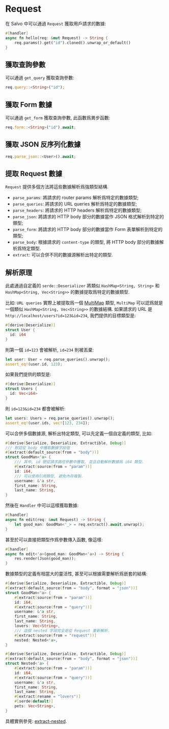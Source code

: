 # Request

在 Salvo 中可以通過 ```Request``` 獲取用戶請求的數據:

```rust
#[handler]
async fn hello(req: &mut Request) -> String {
    req.params().get("id").cloned().unwrap_or_default()
}
```

## 獲取查詢參數

可以通過 ```get_query``` 獲取查詢參數:

```rust
req.query::<String>("id");
```

## 獲取 Form 數據

可以通過 ```get_form``` 獲取查詢參數, 此函數爲異步函數:

```rust
req.form::<String>("id").await;
```


## 獲取 JSON 反序列化數據

```rust
req.parse_json::<User>().await;
```

## 提取 Request 數據


```Request``` 提供多個方法將這些數據解析爲強類型結構.

* ```parse_params```: 將請求的 router params 解析爲特定的數據類型;
* ```parse_queries```: 將請求的 URL queries 解析爲特定的數據類型;
* ```parse_headers```: 將請求的 HTTP headers 解析爲特定的數據類型;
* ```parse_json```: 將請求的 HTTP body 部分的數據當作 JSON 格式解析到特定的類型;
* ```parse_form```: 將請求的 HTTP body 部分的數據當作 Form 表單解析到特定的類型;
* ```parse_body```: 根據請求的 ```content-type``` 的類型, 將 HTTP body 部分的數據解析爲特定類型. 
* ```extract```: 可以合併不同的數據源解析出特定的類型.

## 解析原理

此處通過自定義的 ```serde::Deserializer``` 將類似 ```HashMap<String, String>``` 和 ```HashMap<String, Vec<String>>``` 的數據提取爲特定的數據類型.

比如: ```URL queries``` 實際上被提取爲一個 [MultiMap](https://docs.rs/multimap/latest/multimap/struct.MultiMap.html) 類型, ```MultiMap``` 可以認爲就是一個類似 ```HashMap<String, Vec<String>>``` 的數據結構. 如果請求的 URL 是 ```http://localhost/users?id=123&id=234```, 我們提供的目標類型是:

```rust
#[derive(Deserialize)]
struct User {
  id: i64
}
```

則第一個 ```id=123``` 會被解析, ```id=234``` 則被丟棄:

```rust
let user: User = req.parse_queries().unwrap();
assert_eq!(user.id, 123);
```

如果我們提供的類型是:

```rust
#[derive(Deserialize)]
struct Users {
  id: Vec<i64>
}
```

則 ```id=123&id=234``` 都會被解析:

```rust
let users: Users = req.parse_queries().unwrap();
assert_eq!(user.ids, vec![123, 234]);
```

可以合併多個數據源, 解析出特定類型, 可以先定義一個自定義的類型, 比如: 

```rust
#[derive(Serialize, Deserialize, Extractible, Debug)]
/// 默認從 body 中獲取數據字段值
#[extract(default_source(from = "body"))]
struct GoodMan<'a> {
    /// 其中, id 號從請求路徑參數中獲取, 並且自動解析數據爲 i64 類型.
    #[extract(source(from = "param"))]
    id: i64,
    /// 可以使用引用類型, 避免內存複製.
    username: &'a str,
    first_name: String,
    last_name: String,
}
```

然後在 ```Handler``` 中可以這樣獲取數據:

```rust
#[handler]
async fn edit(req: &mut Request) -> String {
    let good_man: GoodMan<'_> = req.extract().await.unwrap();
}
```

甚至於可以直接把類型作爲參數傳入函數, 像這樣:


```rust
#[handler]
async fn edit<'a>(good_man: GoodMan<'a>) -> String {
    res.render(Json(good_man));
}
```

數據類型的定義有相當大的靈活性, 甚至可以根據需要解析爲嵌套的結構:

```rust
#[derive(Serialize, Deserialize, Extractible, Debug)]
#[extract(default_source(from = "body", format = "json"))]
struct GoodMan<'a> {
    #[extract(source(from = "param"))]
    id: i64,
    #[extract(source(from = "query"))]
    username: &'a str,
    first_name: String,
    last_name: String,
    lovers: Vec<String>,
    /// 這個 nested 字段完全是從 Request 重新解析.
    #[extract(source(from = "request"))]
    nested: Nested<'a>,
}

#[derive(Serialize, Deserialize, Extractible, Debug)]
#[extract(default_source(from = "body", format = "json"))]
struct Nested<'a> {
    #[extract(source(from = "param"))]
    id: i64,
    #[extract(source(from = "query"))]
    username: &'a str,
    first_name: String,
    last_name: String,
    #[extract(rename = "lovers")]
    #[serde(default)]
    pets: Vec<String>,
}
```

具體實例參見: [extract-nested](https://github.com/salvo-rs/salvo/blob/main/examples/extract-nested/src/main.rs).